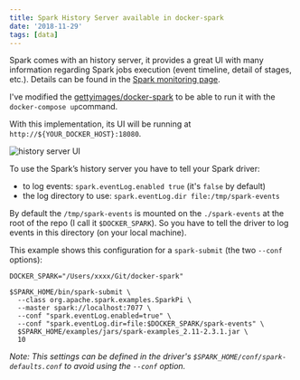 ```yaml
---
title: Spark History Server available in docker-spark
date: '2018-11-29'
tags: [data]
---
```


Spark comes with an history server, it provides a great UI with many information regarding Spark jobs execution (event timeline, detail of stages, etc.).
Details can be found in the [Spark monitoring page][spark-monit].

I've modified the [gettyimages/docker-spark](https://github.com/gettyimages/docker-spark) to be able to run it with the `docker-compose up`command.

With this implementation, its UI will be running at `http://${YOUR_DOCKER_HOST}:18080`.

![history server UI](/post/spark-history-server_files/history-server.png)

To use the Spark’s history server you have to tell your Spark driver:

* to log events: `spark.eventLog.enabled true` (it's `false` by default)
* the log directory to use: `spark.eventLog.dir file:/tmp/spark-events`

By default the `/tmp/spark-events` is mounted on the `./spark-events` at the root of the repo (I call it `$DOCKER_SPARK`).
So you have to tell the driver to log events in this directory (on your local machine).

This example shows this configuration for a `spark-submit` (the two `--conf` options): 

    DOCKER_SPARK="/Users/xxxx/Git/docker-spark"

    $SPARK_HOME/bin/spark-submit \
      --class org.apache.spark.examples.SparkPi \
      --master spark://localhost:7077 \
      --conf "spark.eventLog.enabled=true" \
      --conf "spark.eventLog.dir=file:$DOCKER_SPARK/spark-events" \
      $SPARK_HOME/examples/jars/spark-examples_2.11-2.3.1.jar \
      10

*Note: This settings can be defined in the driver's `$SPARK_HOME/conf/spark-defaults.conf` to avoid using the `--conf` option.*

[spark-monit]: https://spark.apache.org/docs/latest/monitoring.html